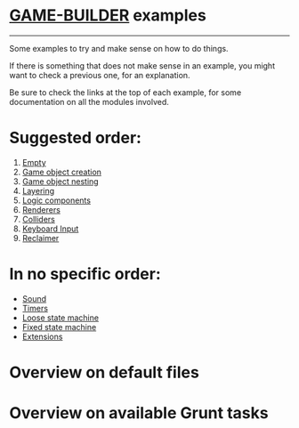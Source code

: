 # [GAME-BUILDER][game-builder] examples
---------------------------------------

Some examples to try and make sense on how to do things.

If there is something that does not make sense in an example,
you might want to check a previous one, for an explanation.

Be sure to check the links at the top of each example,
for some documentation on all the modules involved.

Suggested order: 
============================

1. [Empty][empty]	
2. [Game object creation][game_object_creation]
3. [Game object nesting][game_object_nesting]
4. [Layering][layering]
5. [Logic components][logic_components]
6. [Renderers][renderers]
8. [Colliders][colliders]
9. [Keyboard Input][keyboard]
10. [Reclaimer][reclaimer]

In no specific order:
============================

- [Sound][sound]
- [Timers][timers]
- [Loose state machine][loose_state_machine]
- [Fixed state machine][fixed_state_machine]
- [Extensions][extensions]

Overview on default files
============================

Overview on available Grunt tasks
============================

[game-builder]: http://diegomarquez.github.io/game-builder
[empty]: ./empty/main.html
[game_object_creation]: ./game_object_creation/main.html
[game_object_nesting]: ./game_object_nesting/main.html
[layering]: ./layering/main.html
[logic_components]: ./logic_components/main.html
[renderers]: ./renderers/main.html
[colliders]: ./colliders/main.html
[keyboard]: ./keyboard/main.html
[reclaimer]: ./reclaimer/main.html

[sound]: ./sound/main.html
[timers]: ./timers/main.html
[loose_state_machine]: ./loose_state_machine/main.html
[fixed_state_machine]: ./fixed_state_machine/main.html
[extensions]: ./extensions/main.html